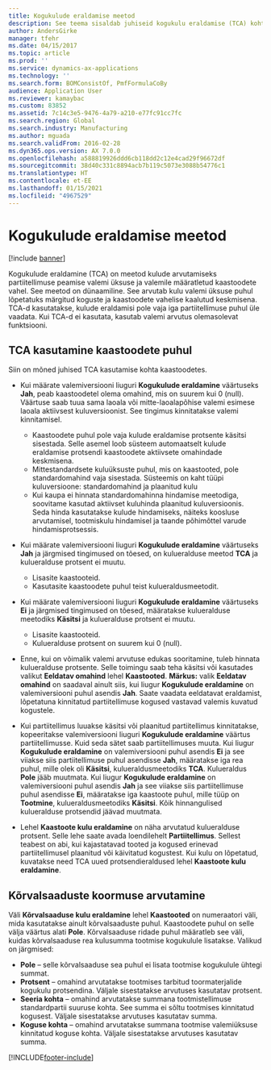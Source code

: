 ```yaml
---
title: Kogukulude eraldamise meetod
description: See teema sisaldab juhiseid kogukulu eraldamise (TCA) kohta. TCA on meetod kulude arvutamiseks partiitellimuse peamise valemi üksuse ja valemile määratletud kaastoodete vahel.
author: AndersGirke
manager: tfehr
ms.date: 04/15/2017
ms.topic: article
ms.prod: ''
ms.service: dynamics-ax-applications
ms.technology: ''
ms.search.form: BOMConsistOf, PmfFormulaCoBy
audience: Application User
ms.reviewer: kamaybac
ms.custom: 83852
ms.assetid: 7c14c3e5-9476-4a79-a210-e77fc91cc7fc
ms.search.region: Global
ms.search.industry: Manufacturing
ms.author: mguada
ms.search.validFrom: 2016-02-28
ms.dyn365.ops.version: AX 7.0.0
ms.openlocfilehash: a588819926ddd6cb118dd2c12e4cad29f96672df
ms.sourcegitcommit: 38d40c331c8894acb7b119c5073e3088b54776c1
ms.translationtype: HT
ms.contentlocale: et-EE
ms.lasthandoff: 01/15/2021
ms.locfileid: "4967529"
---
```

# <a name="total-cost-allocation-method"></a>Kogukulude eraldamise meetod

[!include [banner](../includes/banner.md)]

Kogukulude eraldamine (TCA) on meetod kulude arvutamiseks partiitellimuse peamise valemi üksuse ja valemile määratletud kaastoodete vahel. See meetod on dünaamiline. See arvutab kulu valemi üksuse puhul lõpetatuks märgitud koguste ja kaastoodete vahelise kaalutud keskmisena. TCA-d kasutatakse, kulude eraldamisi pole vaja iga partiitellimuse puhul üle vaadata. Kui TCA-d ei kasutata, kasutab valemi arvutus olemasolevat funktsiooni.

## <a name="using-tca-for-coproducts"></a>TCA kasutamine kaastoodete puhul
Siin on mõned juhised TCA kasutamise kohta kaastoodetes.

-   Kui määrate valemiversiooni liuguri **Kogukulude eraldamine** väärtuseks **Jah**, peab kaastoodetel olema omahind, mis on suurem kui 0 (null). Väärtuse saab tuua sama laoala või mitte-laoalapõhise valemi esimese laoala aktiivsest kuluversioonist. See tingimus kinnitatakse valemi kinnitamisel.

    -   Kaastoodete puhul pole vaja kulude eraldamise protsente käsitsi sisestada. Selle asemel loob süsteem automaatselt kulude eraldamise protsendi kaastoodete aktiivsete omahindade keskmisena. 
    -   Mittestandardsete kuluüksuste puhul, mis on kaastooted, pole standardomahind vaja sisestada. Süsteemis on kaht tüüpi kuluversioone: standardomahind ja plaanitud kulu 
    -   Kui kaupa ei hinnata standardomahinna hindamise meetodiga, soovitame kasutad aktiivset kuluhinda plaanitud kuluversioonis. Seda hinda kasutatakse kulude hindamiseks, näiteks koosluse arvutamisel, tootmiskulu hindamisel ja taande põhimõttel varude hindamisprotsessis. 

-   Kui määrate valemiversiooni liuguri **Kogukulude eraldamine** väärtuseks **Jah** ja järgmised tingimused on tõesed, on kulueralduse meetod **TCA** ja kulueralduse protsent ei muutu.
    -   Lisasite kaastooteid.
    -   Kasutasite kaastoodete puhul teist kulueraldusmeetodit.
-   Kui määrate valemiversiooni liuguri **Kogukulude eraldamine** väärtuseks **Ei** ja järgmised tingimused on tõesed, määratakse kulueralduse meetodiks **Käsitsi** ja kulueralduse protsent ei muutu.
    -   Lisasite kaastooteid.
    -   Kulueralduse protsent on suurem kui 0 (null).
-   Enne, kui on võimalik valemi arvutuse edukas sooritamine, tuleb hinnata kulueralduse protsente. Selle toimingu saab teha käsitsi või kasutades valikut **Eeldatav omahind** lehel **Kaastooted**. **Märkus:** valik **Eeldatav omahind** on saadaval ainult siis, kui liugur **Kogukulude eraldamine** on valemiversiooni puhul asendis **Jah**. Saate vaadata eeldatavat eraldamist, lõpetatuna kinnitatud partiitellimuse kogused vastavad valemis kuvatud kogustele.
-   Kui partiitellimus luuakse käsitsi või plaanitud partiitellimus kinnitatakse, kopeeritakse valemiversiooni liuguri **Kogukulude eraldamine** väärtus partiitellimusse. Kuid seda sätet saab partiitellimuses muuta. Kui liugur **Kogukulude eraldamine** on valemiversiooni puhul asendis **Ei** ja see viiakse siis partiitellimuse puhul asendisse **Jah**, määratakse iga rea puhul, mille olek oli **Käsitsi**, kulueraldusmeetodiks **TCA**. Kulueraldus **Pole** jääb muutmata. Kui liugur **Kogukulude eraldamine** on valemiversiooni puhul asendis **Jah** ja see viiakse siis partiitellimuse puhul asendisse **Ei**, määratakse iga kaastoote puhul, mille tüüp on **Tootmine**, kulueraldusmeetodiks **Käsitsi**. Kõik hinnangulised kulueralduse protsendid jäävad muutmata.
-   Lehel **Kaastoote kulu eraldamine** on näha arvutatud kulueralduse protsent. Selle lehe saate avada loendilehelt **Partiitellimus**. Sellest teabest on abi, kui kajastatavad tooted ja kogused erinevad partiitellimusel plaanitud või käivitatud kogustest. Kui kulu on lõpetatud, kuvatakse need TCA uued protsendieraldused lehel **Kaastoote kulu eraldamine**.

## <a name="calculating-the-burden-for-byproducts"></a>Kõrvalsaaduste koormuse arvutamine
Väli **Kõrvalsaaduse kulu eraldamine** lehel **Kaastooted** on numeraatori väli, mida kasutatakse ainult kõrvalsaaduste puhul. Kaastoodete puhul on selle välja väärtus alati **Pole**. Kõrvalsaaduse ridade puhul määratleb see väli, kuidas kõrvalsaaduse rea kulusumma tootmise kogukulule lisatakse. Valikud on järgmised:

-   **Pole** – selle kõrvalsaaduse sea puhul ei lisata tootmise kogukulule ühtegi summat.
-   **Protsent** – omahind arvutatakse tootmises tarbitud toormaterjalide kogukulu protsendina. Väljale sisestatakse arvutuses kasutatav protsent.
-   **Seeria kohta** – omahind arvutatakse summana tootmistellimuse standardpartii suuruse kohta. See summa ei sõltu tootmises kinnitatud kogusest. Väljale sisestatakse arvutuses kasutatav summa.
-   **Koguse kohta** – omahind arvutatakse summana tootmise valemiüksuse kinnitatud koguse kohta. Väljale sisestatakse arvutuses kasutatav summa.






[!INCLUDE[footer-include](../../includes/footer-banner.md)]